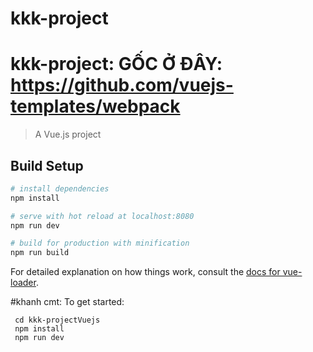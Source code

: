 # kkk-project
# kkk-project: GỐC Ở ĐÂY: https://github.com/vuejs-templates/webpack

> A Vue.js project

## Build Setup

``` bash
# install dependencies
npm install

# serve with hot reload at localhost:8080
npm run dev

# build for production with minification
npm run build
```

For detailed explanation on how things work, consult the [docs for vue-loader](http://vuejs.github.io/vue-loader).


#khanh cmt:
To get started:
   
     cd kkk-projectVuejs
     npm install
     npm run dev
